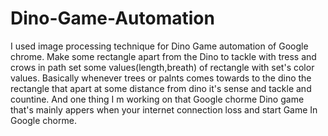 # Dino-Game-Automation
I used image processing technique for Dino Game automation of Google chrome. Make some rectangle apart from the Dino to tackle with tress and crows in path set some values(length,breath) of rectangle with set's color values. Basically whenever trees or palnts comes towards to the dino the rectangle that apart at some distance from dino it's sense and tackle and countine.
And one thing I m working on that Google chorme Dino game that's mainly appers when your internet connection loss and start Game In Google chorme.
